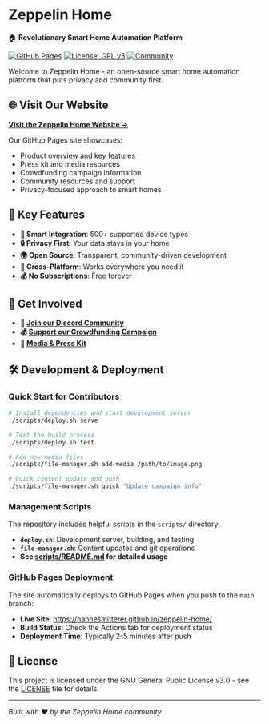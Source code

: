 # Zeppelin Home 

🏠 **Revolutionary Smart Home Automation Platform**

[![GitHub Pages](https://img.shields.io/badge/GitHub%20Pages-Live%20Site-brightgreen)](https://hannesmitterer.github.io/zeppelin-home/)
[![License: GPL v3](https://img.shields.io/badge/License-GPLv3-blue.svg)](LICENSE)
[![Community](https://img.shields.io/badge/Community-Join%20Discord-7289da)](https://discord.gg/zeppelinhome)

Welcome to Zeppelin Home - an open-source smart home automation platform that puts privacy and community first.

## 🌐 Visit Our Website

**[Visit the Zeppelin Home Website →](https://hannesmitterer.github.io/zeppelin-home/)**

Our GitHub Pages site showcases:
- Product overview and key features
- Press kit and media resources  
- Crowdfunding campaign information
- Community resources and support
- Privacy-focused approach to smart homes

## 🚀 Key Features

- **🔗 Smart Integration**: 500+ supported device types
- **🔒 Privacy First**: Your data stays in your home
- **🌍 Open Source**: Transparent, community-driven development  
- **📱 Cross-Platform**: Works everywhere you need it
- **💰 No Subscriptions**: Free forever

## 🤝 Get Involved

- **💬 [Join our Discord Community](https://discord.gg/zeppelinhome)**
- **💰 [Support our Crowdfunding Campaign](https://hannesmitterer.github.io/zeppelin-home/#support-our-mission)**
- **📰 [Media & Press Kit](https://hannesmitterer.github.io/zeppelin-home/#press-kit)**

## 🛠️ Development & Deployment

### Quick Start for Contributors

```bash
# Install dependencies and start development server
./scripts/deploy.sh serve

# Test the build process
./scripts/deploy.sh test

# Add new media files
./scripts/file-manager.sh add-media /path/to/image.png

# Quick content update and push
./scripts/file-manager.sh quick "Update campaign info"
```

### Management Scripts

The repository includes helpful scripts in the `scripts/` directory:

- **`deploy.sh`**: Development server, building, and testing
- **`file-manager.sh`**: Content updates and git operations
- **See [scripts/README.md](scripts/README.md) for detailed usage**

### GitHub Pages Deployment

The site automatically deploys to GitHub Pages when you push to the `main` branch:
- **Live Site**: https://hannesmitterer.github.io/zeppelin-home/
- **Build Status**: Check the Actions tab for deployment status
- **Deployment Time**: Typically 2-5 minutes after push

## 📄 License

This project is licensed under the GNU General Public License v3.0 - see the [LICENSE](LICENSE) file for details.

---

*Built with ❤️ by the Zeppelin Home community*